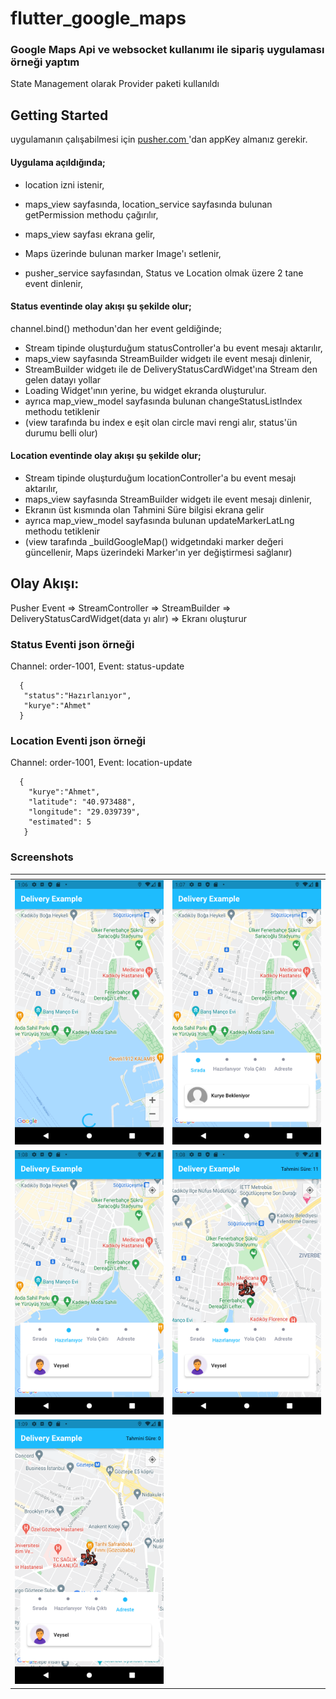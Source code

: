 # flutter_google_maps

### Google Maps Api ve websocket kullanımı ile sipariş uygulaması örneği yaptım

State Management olarak Provider paketi kullanıldı

## Getting Started

uygulamanın çalışabilmesi için [pusher.com ](https://pusher.com/)'dan appKey almanız gerekir.

#### Uygulama açıldığında;

- location izni istenir,
- maps_view sayfasında, location_service sayfasında bulunan getPermission methodu çağırılır,
- maps_view sayfası ekrana gelir,
- Maps üzerinde bulunan marker Image'ı setlenir,

- pusher_service sayfasından, Status ve Location olmak üzere 2 tane event dinlenir,

#### Status eventinde olay akışı şu şekilde olur;

channel.bind() methodun'dan her event geldiğinde;

- Stream tipinde oluşturduğum statusController'a bu event mesajı aktarılır,
- maps_view sayfasında StreamBuilder widgetı ile event mesajı dinlenir,
- StreamBuilder widgetı ile de DeliveryStatusCardWidget'ına Stream den gelen datayı yollar
- Loading Widget'ının yerine, bu widget ekranda oluşturulur.
- ayrıca map_view_model sayfasında bulunan changeStatusListIndex methodu tetiklenir
- (view tarafında bu index e eşit olan circle mavi rengi alır, status'ün durumu belli olur)

#### Location eventinde olay akışı şu şekilde olur;

- Stream tipinde oluşturduğum locationController'a bu event mesajı aktarılır,
- maps_view sayfasında StreamBuilder widgetı ile event mesajı dinlenir,
- Ekranın üst kısmında olan Tahmini Süre bilgisi ekrana gelir
- ayrıca map_view_model sayfasında bulunan updateMarkerLatLng methodu tetiklenir
- (view tarafında \_buildGoogleMap() widgetındaki marker değeri güncellenir, Maps üzerindeki Marker'ın yer değiştirmesi sağlanır)

## Olay Akışı:

Pusher Event => StreamController => StreamBuilder => DeliveryStatusCardWidget(data yı alır) => Ekranı oluşturur

### Status Eventi json örneği

Channel: order-1001,
Event: status-update

      {
       "status":"Hazırlanıyor",
       "kurye":"Ahmet"
      }

### Location Eventi json örneği

Channel: order-1001,
Event: location-update

      {
        "kurye":"Ahmet",
        "latitude": "40.973488",
        "longitude": "29.039739",
        "estimated": 5
       }

### Screenshots

<table>
   <thead>
      <tr>
         <th></th>
         <th></th>
      </tr>
   </thead>
   <tbody>
      <tr>
         <td><img src="./screenshots/Screenshot-1.png" style="max-width: 100%;"></td>
         <td><img src="./screenshots/Screenshot-2.png" style="max-width: 100%;"></td>
      </tr>
       <tr>
         <td><img src="./screenshots/Screenshot-3.png" style="max-width: 100%;"></td>
         <td><img src="./screenshots/Screenshot-4.png" style="max-width: 100%;"></td>
      </tr>
        <tr>
         <td><img src="./screenshots/Screenshot-5.png" style="max-width: 100%;"></td>
      </tr>
   </tbody>
</table>

